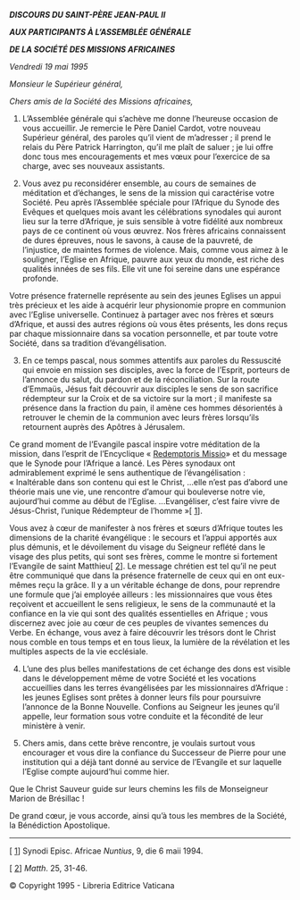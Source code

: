 ***DISCOURS DU SAINT-PÈRE JEAN-PAUL II***

***AUX PARTICIPANTS À L’ASSEMBLÉE GÉNÉRALE***

***DE LA SOCIÉTÉ DES MISSIONS AFRICAINES***

*Vendredi 19 mai 1995*

*Monsieur le Supérieur général,*

*Chers amis de la Société des Missions africaines,*

1. L’Assemblée générale qui s’achève me donne l’heureuse occasion de vous accueillir. Je remercie le Père Daniel Cardot, votre nouveau Supérieur général, des paroles qu’il vient de m’adresser ; il prend le relais du Père Patrick Harrington, qu’il me plaît de saluer ; je lui offre donc tous mes encouragements et mes vœux pour l’exercice de sa charge, avec ses nouveaux assistants.

2. Vous avez pu reconsidérer ensemble, au cours de semaines de méditation et d’échanges, le sens de la mission qui caractérise votre Société. Peu après l’Assemblée spéciale pour l’Afrique du Synode des Evêques et quelques mois avant les célébrations synodales qui auront lieu sur la terre d’Afrique, je suis sensible à votre fidélité aux nombreux pays de ce continent où vous œuvrez. Nos frères africains connaissent de dures épreuves, nous le savons, à cause de la pauvreté, de l’injustice, de maintes formes de violence. Mais, comme vous aimez à le souligner, l’Eglise en Afrique, pauvre aux yeux du monde, est riche des qualités innées de ses fils. Elle vit une foi sereine dans une espérance profonde.

Votre présence fraternelle représente au sein des jeunes Eglises un appui très précieux et les aide à acquérir leur physionomie propre en communion avec l’Eglise universelle. Continuez à partager avec nos frères et sœurs d’Afrique, et aussi des autres régions où vous êtes présents, les dons reçus par chaque missionnaire dans sa vocation personnelle, et par toute votre Société, dans sa tradition d’évangélisation.

3. En ce temps pascal, nous sommes attentifs aux paroles du Ressuscité qui envoie en mission ses disciples, avec la force de l’Esprit, porteurs de l’annonce du salut, du pardon et de la réconciliation. Sur la route d’Emmaüs, Jésus fait découvrir aux disciples le sens de son sacrifice rédempteur sur la Croix et de sa victoire sur la mort ; il manifeste sa présence dans la fraction du pain, il amène ces hommes désorientés à retrouver le chemin de la communion avec leurs frères lorsqu’ils retournent auprès des Apôtres à Jérusalem.

Ce grand moment de l’Evangile pascal inspire votre méditation de la mission, dans l’esprit de l’Encyclique « [Redemptoris Missio](http://www.vatican.va/edocs/FRA0205/_INDEX.HTM)» et du message que le Synode pour l’Afrique a lancé. Les Pères synodaux ont admirablement exprimé le sens authentique de l’évangélisation : « Inaltérable dans son contenu qui est le Christ, ...elle n’est pas d’abord une théorie mais une vie, une rencontre d’amour qui bouleverse notre vie, aujourd’hui comme au début de l’Eglise. ...Evangéliser, c’est faire vivre de Jésus-Christ, l’unique Rédempteur de l’homme »[ [1](#_ftn1 "")].

Vous avez à cœur de manifester à nos frères et sœurs d’Afrique toutes les dimensions de la charité évangélique : le secours et l’appui apportés aux plus démunis, et le dévoilement du visage du Seigneur reflété dans le visage des plus petits, qui sont ses frères, comme le montre si fortement l’Evangile de saint Matthieu[ [2](#_ftn2 "")]. Le message chrétien est tel qu’il ne peut être communiqué que dans la présence fraternelle de ceux qui en ont eux-mêmes reçu la grâce. Il y a un véritable échange de dons, pour reprendre une formule que j’ai employée ailleurs : les missionnaires que vous êtes reçoivent et accueillent le sens religieux, le sens de la communauté et la confiance en la vie qui sont des qualités essentielles en Afrique ; vous discernez avec joie au cœur de ces peuples de vivantes semences du Verbe. En échange, vous avez à faire découvrir les trésors dont le Christ nous comble en tous temps et en tous lieux, la lumière de la révélation et les multiples aspects de la vie ecclésiale.

4. L’une des plus belles manifestations de cet échange des dons est visible dans le développement même de votre Société et les vocations accueillies dans les terres évangélisées par les missionnaires d’Afrique : les jeunes Eglises sont prêtes à donner leurs fils pour poursuivre l’annonce de la Bonne Nouvelle. Confions au Seigneur les jeunes qu’il appelle, leur formation sous votre conduite et la fécondité de leur ministère à venir.

5. Chers amis, dans cette brève rencontre, je voulais surtout vous encourager et vous dire la confiance du Successeur de Pierre pour une institution qui a déjà tant donné au service de l’Evangile et sur laquelle l’Eglise compte aujourd’hui comme hier.

Que le Christ Sauveur guide sur leurs chemins les fils de Monseigneur Marion de Brésillac !

De grand cœur, je vous accorde, ainsi qu’à tous les membres de la Société, la Bénédiction Apostolique.

* * *

[ [1](#_ftnref1 "")] Synodi Episc. Africae *Nuntius*, 9, die 6 maii 1994.

[ [2](#_ftnref2 "")] *Matth*. 25, 31-46.

© Copyright 1995 - Libreria Editrice Vaticana